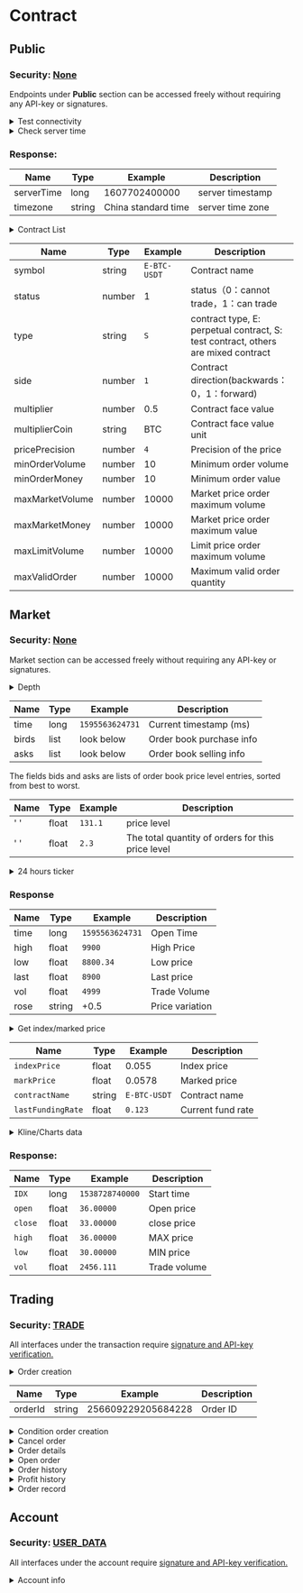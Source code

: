 # Contract

## Public

### Security: [None](broken-reference)

Endpoints under **Public** section can be accessed freely without requiring any API-key or signatures.

<details>

<summary>Test connectivity</summary>

This endpoint checks connectivity to the host.&#x20;

### Parameters

#### Responses

* 200&#x20;

```
{}
```

</details>

<details>

<summary>Check server time</summary>

### Parameters

#### Responses

* 200

```
{
    "serverTime":1607702400000,
    "timezone":Chinese standard time
}
```

</details>

### Response:

| Name       | Type   | Example             | Description      |
| ---------- | ------ | ------------------- | ---------------- |
| serverTime | long   | 1607702400000       | server timestamp |
| timezone   | string | China standard time | server time zone |

<details>

<summary>Contract List</summary>

### Parameters

#### Responses

* 200

```
[
    {
        "symbol": "H-HT-USDT",
        "pricePrecision": 8,
        "side": 1,
        "maxMarketVolume": 100000,
        "multiplier": 6,
        "minOrderVolume": 1,
        "maxMarketMoney": 10000000,
        "type": "H",
        "maxLimitVolume": 1000000,
        "maxValidOrder": 20,
        "multiplierCoin": "HT",
        "minOrderMoney": 0.001,
        "maxLimitMoney": 1000000,
        "status": 1
    }
]
```



</details>



| Name            | Type   | Example      | Description                                                                       |
| --------------- | ------ | ------------ | --------------------------------------------------------------------------------- |
| symbol          | string | `E-BTC-USDT` | Contract name                                                                     |
| status          | number | 1            | status（0：cannot trade，1：can trade                                                 |
| type            | string | `S`          | contract type, E: perpetual contract, S: test contract, others are mixed contract |
| side            | number | `1`          | Contract direction(backwards：0，1：forward)                                         |
| multiplier      | number | 0.5          | Contract face value                                                               |
| multiplierCoin  | string | BTC          | Contract face value unit                                                          |
| pricePrecision  | number | `4`          | Precision of the price                                                            |
| minOrderVolume  | number | 10           | Minimum order volume                                                              |
| minOrderMoney   | number | 10           | Minimum order value                                                               |
| maxMarketVolume | number | 10000        | Market price order maximum volume                                                 |
| maxMarketMoney  | number | 10000        | Market price order maximum value                                                  |
| maxLimitVolume  | number | 10000        | Limit price order maximum volume                                                  |
| maxValidOrder   | number | 10000        | Maximum valid order quantity                                                      |

## Market <a href="#hang-qing-xiang-guan" id="hang-qing-xiang-guan"></a>

### Security: [None](https://exdocs.gitbook.io/v/general-info#jie-kou-jian-quan-lei-xing)​ <a href="#an-quan-lei-xing-none-1" id="an-quan-lei-xing-none-1"></a>

Market section can be accessed freely without requiring any API-key or signatures.

<details>

<summary>Depth </summary>

**Market depth data**&#x20;

### Parameters

#### Query&#x20;

limit                           integer                            Default 100, Max 100

&#x20;Contract name        string                              Contract Name E.g. E-BTC-USDT

#### Response

* 200                                                             Successfully retrieve market depth data

```
{
  "bids": [
    [
      "3.90000000",   // price
      "431.00000000"  // quantity
    ],
    [
      "4.00000000",
      "431.00000000"
    ]
  ],
  "asks": [
    [
      "4.00000200",  // price
      "12.00000000"  // quantity
    ],
    [
      "5.10000000",
      "28.00000000"
    ]
  ]
}
```

</details>

| Name  | Type  | Example         | Description              |
| ----- | ----- | --------------- | ------------------------ |
| time  |  long | `1595563624731` | Current timestamp (ms)   |
| birds | list  | look below      | Order book purchase info |
| asks  | list  | look below      | Order book selling info  |

The fields bids and asks are lists of order book price level entries, sorted from best to worst.

| Name | Type  | Example | Description                                       |
| ---- | ----- | ------- | ------------------------------------------------- |
| ' '  | float | `131.1` | price level                                       |
| ' '  | float | `2.3`   | The total quantity of orders for this price level |

<details>

<summary>24 hours ticker</summary>

24 hour price change statistics

### Parameters

**Query**

symbol                 string                              Symbol Name. E.g. BTCUSDT

#### Responses

* &#x20;200                                                       Successfully obtain ticker info

```
{
    "high": "9279.0301",
    "vol": "1302",
    "last": "9200",
    "low": "9279.0301",
    "rose": "0",
    "time": 1595563624731
}
```

</details>

### Response

| Name | Type   | Example         | Description     |
| ---- | ------ | --------------- | --------------- |
| time | long   | `1595563624731` | Open Time       |
| high | float  | `9900`          | High Price      |
| low  | float  | `8800.34`       | Low price       |
| last | float  | `8900`          | Last price      |
| vol  | float  | `4999`          | Trade Volume    |
| rose | string | +0.5            | Price variation |

<details>

<summary>Get index/marked price</summary>

### Parameters

#### Query&#x20;

limit                           integer                            Default 100, Max 100

&#x20;Contract name        string                              Contract Name E.g. E-BTC-USDT

#### Responses

* 200&#x20;

```
{
    "markPrice": 581.5,
    "indexPrice": 646.3933333333333,
    "lastFundingRate": 0.001,
    "contractName": "E-ETH-USDT",
    "time": 1608273554063
}
```

</details>

| Name              | Type   | Example      | Description       |
| ----------------- | ------ | ------------ | ----------------- |
| `indexPrice`      | float  | 0.055        | Index price       |
| `markPrice`       | float  | 0.0578       | Marked price      |
| `contractName`    | string | `E-BTC-USDT` | Contract name     |
| `lastFundingRate` | float  | `0.123`      | Current fund rate |

<details>

<summary>Kline/Charts data</summary>

**Parameters**

**Query**

Contract Name            string                      Contract Name. E.g. BTCUSDT

Limit                             Integer                    Default 100; Max 1000

interval                         string                      K-line interval, identifies the sent value as:\
&#x20;                                                                    `1min`,`5min`,`15min`,`30min`,`1h`, `1day,`\
&#x20;                                                                    `1week`,`1month`

#### Responses

* 200&#x20;

```
[
    {
        "high": "6228.77",
        "vol": "111",
        "low": "6228.77",
        "idx": 1594640340,
        "close": "6228.77",
        "open": "6228.77"
    },
    {
        "high": "6228.77",
        "vol": "222",
        "low": "6228.77",
        "idx": 1587632160,
        "close": "6228.77",
        "open": "6228.77"
    },
    {
        "high": "6228.77",
        "vol": "333",
        "low": "6228.77",
        "idx": 1587632100,
        "close": "6228.77",
        "open": "6228.77"
    }
]
```

</details>

### Response:

| Name    | Type  | Example         | Description  |
| ------- | ----- | --------------- | ------------ |
| `IDX`   | long  | `1538728740000` | Start time   |
| `open`  | float | `36.00000`      | Open price   |
| `close` | float | `33.00000`      | close price  |
| `high`  | float | `36.00000`      | MAX price    |
| `low`   | float | `30.00000`      | MIN price    |
| `vol`   | float | `2456.111`      | Trade volume |

## Trading <a href="#jiao-yi-xiang-guan" id="jiao-yi-xiang-guan"></a>

### Security: [TRADE](https://exdocs.gitbook.io/v/general-info#jie-kou-jian-quan-lei-xing)​ <a href="#an-quan-lei-xing-trade" id="an-quan-lei-xing-trade"></a>

&#x20;All interfaces under the transaction require [signature and API-key verification​.](https://exdocs.gitbook.io/v/v/english/general-info#signed-trade-yu-userdata-endpoint-security)

<details>

<summary>Order creation</summary>

Creation of single new orders

### **Parameters**&#x20;

**Header**

X-CH-SIGN                                  string                                                     Sign&#x20;

X-CH-APIKEY                              string                                                     Your API-key&#x20;

X-CH-TS                                      integer                                                   timestamp

#### Body

volume                   number            Order quantity

price                       number            Order price

contractName       string               Contract name E.g. `E-BTC-USDT`

type                        string               Order type, `LIMIT/MARKET`

side                        string               trade direction, `BUY/SELL`

open                       string               Open balancing direction, `OPEN/CLOSE`

positionType          number           Hold-up position, 1 Full position 2 restrictive position

clientOrderId          string              Client order identity, a string with length less than 32 bit ``&#x20;

timeInForce             string              `IOC, FOK, POST_ONLYBody`

#### Responses

* 200&#x20;

```
{
    "orderId": 256609229205684228
}
```

</details>

| Name    | Type   | Example            | Description |
| ------- | ------ | ------------------ | ----------- |
| orderId | string | 256609229205684228 | Order ID    |

<details>

<summary>Condition order creation</summary>

### **Parameters**&#x20;

****

**Header**

X-CH-SIGN                                  string                                                     Sign&#x20;

X-CH-APIKEY                              string                                                     Your API-key&#x20;

X-CH-TS                                      integer                                                   timestamp

#### Body

volume                  number           Order quantity

price                      number          Order price

contractName       string              Contract name E.g. `E-BTC-USDT`

type                       string              Order type, `LIMIT/MARKET`

side                       string               trade direction, `BUY/SELL`

open                      string               Open balancing direction, `OPEN/CLOSE`

positionType         number            Hold-up position, 1 Full position 2 restrictive position

triggerPrice           string               trigger price

triggerType            string              trigger type `3UP/4DOWN`

#### Responses

* 200                                           OK

```
{
     "orderId": 256609229205684228
}
```

</details>

<details>

<summary>Cancel order</summary>

### **Parameters**&#x20;

**Header**

X-CH-SIGN                                  string                                                     Sign&#x20;

X-CH-APIKEY                              string                                                     Your API-key&#x20;

X-CH-TS                                      integer                                                   timestamp

#### Body

orderId                   string               Order ID

contractName       string               Contract name E.g. `E-BTC-USDT`

#### Responses

* 200

```
{
    "orderId": 256609229205684228
}
```

</details>

<details>

<summary>Order details</summary>

### Parameters

#### Body

contractName       string   &#x20;

#### Responses

* 200

```
[
    {
       "side": "BUY",
       "executedQty": 0,
       "orderId": 259396989397942275,
       "price": 10000.0000000000000000,
       "origQty": 1.0000000000000000,
       "avgPrice": 0E-8,
       "transactTime": "1607702400000",
       "action": "OPEN",
       "contractName": "E-BTC-USDT",
       "type": "LIMIT",
       "status": "INIT"
    }
]


```

</details>

<details>

<summary>Open order</summary>



</details>

<details>

<summary>Order history</summary>



</details>

<details>

<summary>Profit history</summary>



</details>

<details>

<summary>Order record</summary>



</details>

## Account <a href="#zhang-hu" id="zhang-hu"></a>

### Security: [USER\_DATA](https://exdocs.gitbook.io/v/general-info#jie-kou-jian-quan-lei-xing)​ <a href="#an-quan-lei-xing-userdata" id="an-quan-lei-xing-userdata"></a>

All interfaces under the account require [signature and API-key verification​.](https://exdocs.gitbook.io/v/v/english/general-info#signed-trade-yu-userdata-endpoint-security)

<details>

<summary>Account info</summary>



</details>

